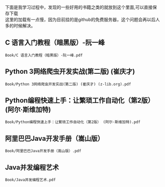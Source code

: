 下面是我学习过程中，发现的一些好用的书籍之类的就放到这个里面,可以直接保存下载
<br>
这里的加载有一点慢，因为目前挂的是github的免费服务器，这个问题会再以后人多的时候解决。
## C 语言入门教程（暗黑版）-阮一峰
```pdf
Book/C 语言入门教程（暗黑版）-阮一峰.pdf
```

## Python 3网络爬虫开发实战(第二版) (崔庆才)
```pdf
Book/Python 3网络爬虫开发实战(第二版) (崔庆才) (z-lib.org).pdf
```

## Python编程快速上手：让繁琐工作自动化（第2版） (阿尔·斯维加特)
```pdf
Book/Python编程快速上手：让繁琐工作自动化（第2版） (阿尔·斯维加特).pdf
```

## 阿里巴巴Java开发手册（嵩山版）
```pdf
Book/阿里巴巴Java开发手册（嵩山版）.pdf
```

## Java并发编程艺术
```pdf
Book/Java并发编程艺术.pdf
```